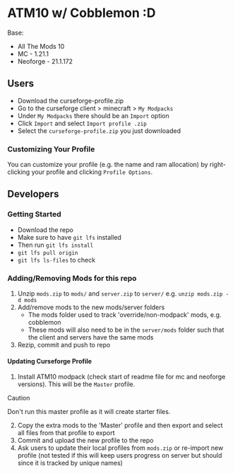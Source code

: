 # ATM10 w/ Cobblemon :D

Base:

- All The Mods 10
- MC - 1.21.1
- Neoforge - 21.1.172

## Users

- Download the curseforge-profile.zip
- Go to the curseforge client > minecraft > `My Modpacks`
- Under `My Modpacks` there should be an `Import` option
- Click `Import` and select `Import profile .zip`
- Select the `curseforge-profile.zip` you just downloaded

### Customizing Your Profile

You can customize your profile (e.g. the name and ram allocation) by right-clicking your profile and clicking `Profile Options`.

## Developers

### Getting Started

- Download the repo
- Make sure to have `git lfs` installed
- Then run `git lfs install`
- `git lfs pull origin`
- `git lfs ls-files` to check

### Adding/Removing Mods for this repo

1. Unzip `mods.zip` to `mods/` and `server.zip` to `server/` e.g. `unzip mods.zip -d mods`
2. Add/remove mods to the new mods/server folders
   - The mods folder used to track 'override/non-modpack' mods, e.g. cobblemon
   - These mods will also need to be in the `server/mods` folder such that the client and servers have the same mods
3. Rezip, commit and push to repo

#### Updating Curseforge Profile

1. Install ATM10 modpack (check start of readme file for mc and neoforge versions). This will be the `Master` profile.
> [!Caution]
> Don't run this master profile as it will create starter files.
2. Copy the extra mods to the 'Master' profile and then export and select all files from that profile to export
3. Commit and upload the new profile to the repo
4. Ask users to update their local profiles from `mods.zip` or re-import new profile (not tested if this will keep users progress on server but should since it is tracked by unique names)
